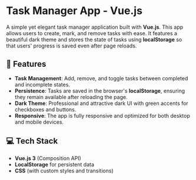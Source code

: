 # Task Manager App - Vue.js

A simple yet elegant task manager application built with **Vue.js**. This app allows users to create, mark, and remove tasks with ease. It features a beautiful dark theme and stores the state of tasks using **localStorage** so that users' progress is saved even after page reloads.

## 🚀 Features

- **Task Management**: Add, remove, and toggle tasks between completed and incomplete states.
- **Persistence**: Tasks are saved in the browser's **localStorage**, ensuring they remain available after reloading the page.
- **Dark Theme**: Professional and attractive dark UI with green accents for checkboxes and buttons.
- **Responsive**: The app is fully responsive and optimized for both desktop and mobile devices.

## 💻 Tech Stack

- **Vue.js 3** (Composition API)
- **LocalStorage** for persistent data
- **CSS** (with custom styles and transitions)